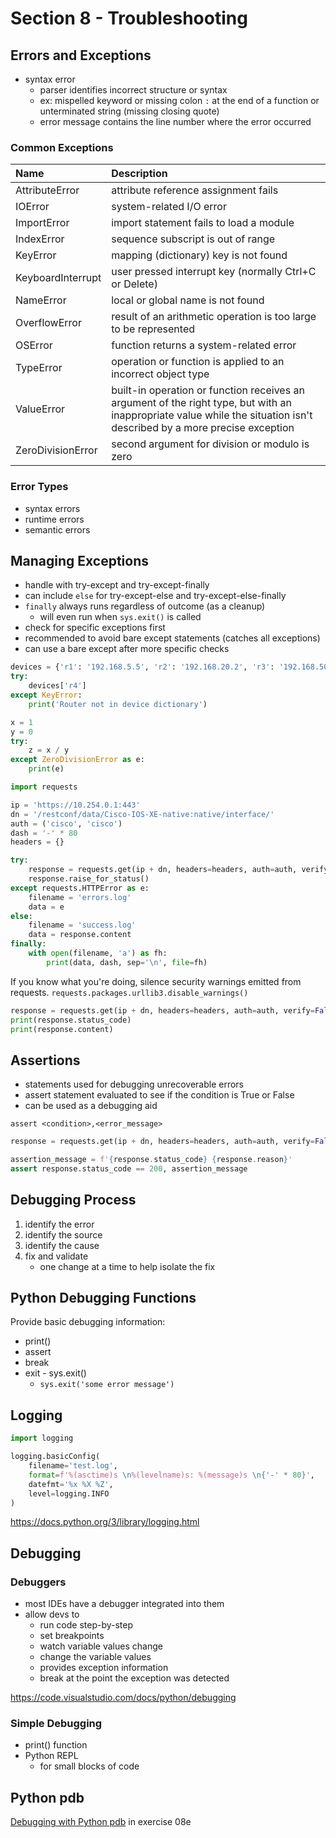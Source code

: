 # Section 8 - Troubleshooting

## Errors and Exceptions

* syntax error
    * parser identifies incorrect structure or syntax
    * ex: mispelled keyword or missing colon `:` at the end of a function or
    unterminated string (missing closing quote)
    * error message contains the line number where the error occurred

### Common Exceptions

| Name              | Description |
| :---------------- | :---------- |
| AttributeError    | attribute reference assignment fails
| IOError           | system-related I/O error
| ImportError       | import statement fails to load a module
| IndexError        | sequence subscript is out of range
| KeyError          | mapping (dictionary) key is not found
| KeyboardInterrupt | user pressed interrupt key (normally Ctrl+C or Delete)
| NameError         | local or global name is not found
| OverflowError     | result of an arithmetic operation is too large to be represented
| OSError           | function returns a system-related error
| TypeError         | operation or function is applied to an incorrect object type
| ValueError        | built-in operation or function receives an argument of the right type, but with an inappropriate value while the situation isn't described by a more precise exception
| ZeroDivisionError | second argument for division or modulo is zero

### Error Types

* syntax errors
* runtime errors
* semantic errors

## Managing Exceptions

* handle with try-except and try-except-finally
* can include `else` for try-except-else and try-except-else-finally
* `finally` always runs regardless of outcome (as a cleanup)
    * will even run when `sys.exit()` is called
* check for specific exceptions first
* recommended to avoid bare except statements (catches all exceptions)
* can use a bare except after more specific checks

```python
devices = {'r1': '192.168.5.5', 'r2': '192.168.20.2', 'r3': '192.168.50.2'}
try:
    devices['r4']
except KeyError:
    print('Router not in device dictionary')
```

```python
x = 1
y = 0
try:
    z = x / y
except ZeroDivisionError as e:
    print(e)
```

```python
import requests

ip = 'https://10.254.0.1:443'
dn = '/restconf/data/Cisco-IOS-XE-native:native/interface/'
auth = ('cisco', 'cisco')
dash = '-' * 80
headers = {}

try:
    response = requests.get(ip + dn, headers=headers, auth=auth, verify=False)
    response.raise_for_status()
except requests.HTTPError as e:
    filename = 'errors.log'
    data = e
else:
    filename = 'success.log'
    data = response.content
finally:
    with open(filename, 'a') as fh:
        print(data, dash, sep='\n', file=fh)
```

If you know what you're doing, silence security warnings emitted from requests.
`requests.packages.urllib3.disable_warnings()`

```python
response = requests.get(ip + dn, headers=headers, auth=auth, verify=False)
print(response.status_code)
print(response.content)
```

## Assertions

* statements used for debugging unrecoverable errors
* assert statement evaluated to see if the condition is True or False
* can be used as a debugging aid

`assert <condition>,<error_message>`

```python
response = requests.get(ip + dn, headers=headers, auth=auth, verify=False)

assertion_message = f'{response.status_code} {response.reason}'
assert response.status_code == 200, assertion_message
```

## Debugging Process

1. identify the error
1. identify the source
1. identify the cause
1. fix and validate
    * one change at a time to help isolate the fix

## Python Debugging Functions

Provide basic debugging information:
* print()
* assert
* break
* exit - sys.exit()
    * `sys.exit('some error message')`

## Logging

```python
import logging

logging.basicConfig(
    filename='test.log',
    format=f'%(asctime)s \n%(levelname)s: %(message)s \n{'-' * 80}',
    datefmt='%x %X %Z',
    level=logging.INFO
)
```

https://docs.python.org/3/library/logging.html

## Debugging

### Debuggers

* most IDEs have a debugger integrated into them
* allow devs to
    * run code step-by-step
    * set breakpoints
    * watch variable values change
    * change the variable values
    * provides exception information
    * break at the point the exception was detected

https://code.visualstudio.com/docs/python/debugging

### Simple Debugging

* print() function
* Python REPL
    * for small blocks of code

## Python pdb

[Debugging with Python pdb](section08/08e_pdb_debugging/README.md) in exercise 08e
